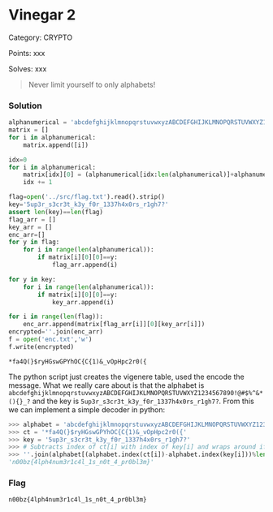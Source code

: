 # Vinegar 2

Category: CRYPTO

Points: xxx

Solves: xxx

>Never limit yourself to only alphabets! 

### Solution

```py
alphanumerical = 'abcdefghijklmnopqrstuvwxyzABCDEFGHIJKLMNOPQRSTUVWXYZ1234567890!@#$%^&*(){}_?'
matrix = []
for i in alphanumerical:
	matrix.append([i])

idx=0
for i in alphanumerical:
	matrix[idx][0] = (alphanumerical[idx:len(alphanumerical)]+alphanumerical[0:idx])
	idx += 1

flag=open('../src/flag.txt').read().strip()
key='5up3r_s3cr3t_k3y_f0r_1337h4x0rs_r1gh7?'
assert len(key)==len(flag)
flag_arr = []
key_arr = []
enc_arr=[]
for y in flag:
	for i in range(len(alphanumerical)):
		if matrix[i][0][0]==y:
			flag_arr.append(i)

for y in key:
	for i in range(len(alphanumerical)):
		if matrix[i][0][0]==y:
			key_arr.append(i)

for i in range(len(flag)):
	enc_arr.append(matrix[flag_arr[i]][0][key_arr[i]])
encrypted=''.join(enc_arr)
f = open('enc.txt','w')
f.write(encrypted)
```

```
*fa4Q(}$ryHGswGPYhOC{C{1)&_vOpHpc2r0({
```

The python script just creates the vigenere table, used the encode the message. What we really care about is that the alphabet is `abcdefghijklmnopqrstuvwxyzABCDEFGHIJKLMNOPQRSTUVWXYZ1234567890!@#$%^&*(){}_?` and the key is `5up3r_s3cr3t_k3y_f0r_1337h4x0rs_r1gh7?`. From this we can implement a simple decoder in python:

```py
>>> alphabet = 'abcdefghijklmnopqrstuvwxyzABCDEFGHIJKLMNOPQRSTUVWXYZ1234567890!@#$%^&*(){}_?'
>>> ct = '*fa4Q(}$ryHGswGPYhOC{C{1)&_vOpHpc2r0({'
>>> key = '5up3r_s3cr3t_k3y_f0r_1337h4x0rs_r1gh7?'
>>> # Subtracts index of ct[i] with index of key[i] and wraps around if < 0
>>> ''.join(alphabet[(alphabet.index(ct[i])-alphabet.index(key[i]))%len(alphabet)]for i in range(len(ct)))
'n00bz{4lph4num3r1c4l_1s_n0t_4_pr0bl3m}'
```

### Flag

```n00bz{4lph4num3r1c4l_1s_n0t_4_pr0bl3m}```